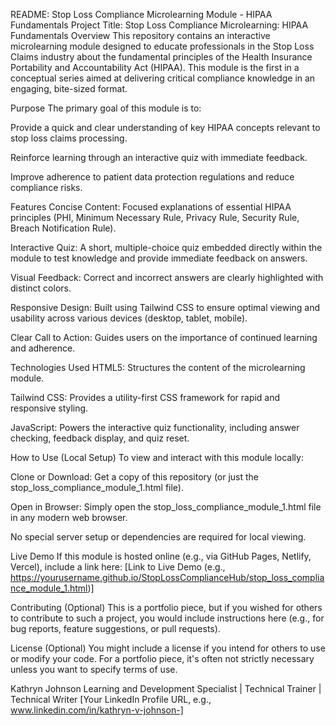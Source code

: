 README: Stop Loss Compliance Microlearning Module - HIPAA Fundamentals
Project Title: Stop Loss Compliance Microlearning: HIPAA Fundamentals
Overview
This repository contains an interactive microlearning module designed to educate professionals in the Stop Loss Claims industry about the fundamental principles of the Health Insurance Portability and Accountability Act (HIPAA). This module is the first in a conceptual series aimed at delivering critical compliance knowledge in an engaging, bite-sized format.

Purpose
The primary goal of this module is to:

Provide a quick and clear understanding of key HIPAA concepts relevant to stop loss claims processing.

Reinforce learning through an interactive quiz with immediate feedback.

Improve adherence to patient data protection regulations and reduce compliance risks.

Features
Concise Content: Focused explanations of essential HIPAA principles (PHI, Minimum Necessary Rule, Privacy Rule, Security Rule, Breach Notification Rule).

Interactive Quiz: A short, multiple-choice quiz embedded directly within the module to test knowledge and provide immediate feedback on answers.

Visual Feedback: Correct and incorrect answers are clearly highlighted with distinct colors.

Responsive Design: Built using Tailwind CSS to ensure optimal viewing and usability across various devices (desktop, tablet, mobile).

Clear Call to Action: Guides users on the importance of continued learning and adherence.

Technologies Used
HTML5: Structures the content of the microlearning module.

Tailwind CSS: Provides a utility-first CSS framework for rapid and responsive styling.

JavaScript: Powers the interactive quiz functionality, including answer checking, feedback display, and quiz reset.

How to Use (Local Setup)
To view and interact with this module locally:

Clone or Download: Get a copy of this repository (or just the stop_loss_compliance_module_1.html file).

Open in Browser: Simply open the stop_loss_compliance_module_1.html file in any modern web browser.

No special server setup or dependencies are required for local viewing.

Live Demo
If this module is hosted online (e.g., via GitHub Pages, Netlify, Vercel), include a link here:
[Link to Live Demo (e.g., https://yourusername.github.io/StopLossComplianceHub/stop_loss_compliance_module_1.html)]

Contributing (Optional)
This is a portfolio piece, but if you wished for others to contribute to such a project, you would include instructions here (e.g., for bug reports, feature suggestions, or pull requests).

License (Optional)
You might include a license if you intend for others to use or modify your code. For a portfolio piece, it's often not strictly necessary unless you want to specify terms of use.

Kathryn Johnson
Learning and Development Specialist | Technical Trainer | Technical Writer
[Your LinkedIn Profile URL, e.g., www.linkedin.com/in/kathryn-v-johnson-]
